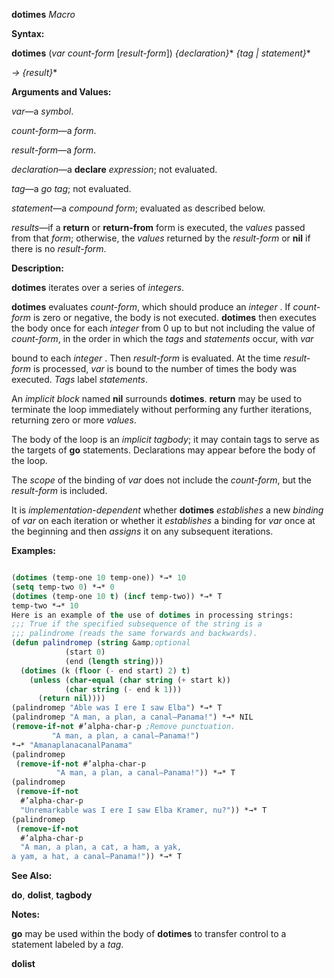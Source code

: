 **dotimes** *Macro* 



**Syntax:** 



**dotimes** (*var count-form* [*result-form*]) *\{declaration\}*\* *\{tag | statement\}*\* 



*→ \{result\}*\* 



**Arguments and Values:** 



*var*—a *symbol*. 



*count-form*—a *form*. 



*result-form*—a *form*. 



*declaration*—a **declare** *expression*; not evaluated. 



*tag*—a *go tag*; not evaluated. 



*statement*—a *compound form*; evaluated as described below. 



*results*—if a **return** or **return-from** form is executed, the *values* passed from that *form*; otherwise, the *values* returned by the *result-form* or **nil** if there is no *result-form*. 



**Description:** 



**dotimes** iterates over a series of *integers*. 



**dotimes** evaluates *count-form*, which should produce an *integer* . If *count-form* is zero or negative, the body is not executed. **dotimes** then executes the body once for each *integer* from 0 up to but not including the value of *count-form*, in the order in which the *tags* and *statements* occur, with *var* 



bound to each *integer* . Then *result-form* is evaluated. At the time *result-form* is processed, *var* is bound to the number of times the body was executed. *Tags* label *statements*. 



An *implicit block* named **nil** surrounds **dotimes**. **return** may be used to terminate the loop immediately without performing any further iterations, returning zero or more *values*. 



The body of the loop is an *implicit tagbody*; it may contain tags to serve as the targets of **go** statements. Declarations may appear before the body of the loop. 



The *scope* of the binding of *var* does not include the *count-form*, but the *result-form* is included. 



It is *implementation-dependent* whether **dotimes** *establishes* a new *binding* of *var* on each iteration or whether it *establishes* a binding for *var* once at the beginning and then *assigns* it on any subsequent iterations. 







 



 



**Examples:**
```lisp

(dotimes (temp-one 10 temp-one)) *→* 10 
(setq temp-two 0) *→* 0 
(dotimes (temp-one 10 t) (incf temp-two)) *→* T 
temp-two *→* 10 
Here is an example of the use of dotimes in processing strings: 
;;; True if the specified subsequence of the string is a 
;;; palindrome (reads the same forwards and backwards). 
(defun palindromep (string &amp;optional 
		    (start 0) 
		    (end (length string))) 
  (dotimes (k (floor (- end start) 2) t) 
    (unless (char-equal (char string (+ start k)) 
			(char string (- end k 1))) 
      (return nil)))) 
(palindromep "Able was I ere I saw Elba") *→* T 
(palindromep "A man, a plan, a canal–Panama!") *→* NIL 
(remove-if-not #’alpha-char-p ;Remove punctuation. 
		 "A man, a plan, a canal–Panama!") 
*→* "AmanaplanacanalPanama" 
(palindromep 
 (remove-if-not #’alpha-char-p 
		  "A man, a plan, a canal–Panama!")) *→* T 
(palindromep 
 (remove-if-not 
  #’alpha-char-p 
  "Unremarkable was I ere I saw Elba Kramer, nu?")) *→* T 
(palindromep 
 (remove-if-not 
  #’alpha-char-p 
  "A man, a plan, a cat, a ham, a yak, 
a yam, a hat, a canal–Panama!")) *→* T 

```
**See Also:** 



**do**, **dolist**, **tagbody** 



**Notes:** 



**go** may be used within the body of **dotimes** to transfer control to a statement labeled by a *tag*. 



 



 



**dolist** 



